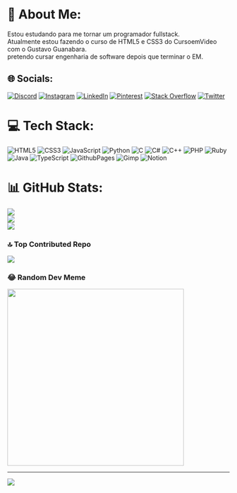 # 💫 About Me:
Estou estudando para me tornar um programador fullstack.<br>Atualmente estou fazendo o curso de HTML5 e CSS3 do CursoemVideo com o Gustavo Guanabara.<br>pretendo cursar engenharia de software depois que terminar o EM.


## 🌐 Socials:
[![Discord](https://img.shields.io/badge/Discord-%237289DA.svg?logo=discord&logoColor=white)](https://discord.gg/yarlleyldr2) [![Instagram](https://img.shields.io/badge/Instagram-%23E4405F.svg?logo=Instagram&logoColor=white)](https://instagram.com/yarlley_3) [![LinkedIn](https://img.shields.io/badge/LinkedIn-%230077B5.svg?logo=linkedin&logoColor=white)](https://linkedin.com/in/Yarlley) [![Pinterest](https://img.shields.io/badge/Pinterest-%23E60023.svg?logo=Pinterest&logoColor=white)](https://pinterest.com/yarlleyf) [![Stack Overflow](https://img.shields.io/badge/-Stackoverflow-FE7A16?logo=stack-overflow&logoColor=white)](https://stackoverflow.com/users/22822569) [![Twitter](https://img.shields.io/badge/Twitter-%231DA1F2.svg?logo=Twitter&logoColor=white)](https://twitter.com/Yarlley_F) 

# 💻 Tech Stack:
![HTML5](https://img.shields.io/badge/html5-%23E34F26.svg?style=for-the-badge&logo=html5&logoColor=white) ![CSS3](https://img.shields.io/badge/css3-%231572B6.svg?style=for-the-badge&logo=css3&logoColor=white) ![JavaScript](https://img.shields.io/badge/javascript-%23323330.svg?style=for-the-badge&logo=javascript&logoColor=%23F7DF1E) ![Python](https://img.shields.io/badge/python-3670A0?style=for-the-badge&logo=python&logoColor=ffdd54) ![C](https://img.shields.io/badge/c-%2300599C.svg?style=for-the-badge&logo=c&logoColor=white) ![C#](https://img.shields.io/badge/c%23-%23239120.svg?style=for-the-badge&logo=c-sharp&logoColor=white) ![C++](https://img.shields.io/badge/c++-%2300599C.svg?style=for-the-badge&logo=c%2B%2B&logoColor=white) ![PHP](https://img.shields.io/badge/php-%23777BB4.svg?style=for-the-badge&logo=php&logoColor=white) ![Ruby](https://img.shields.io/badge/ruby-%23CC342D.svg?style=for-the-badge&logo=ruby&logoColor=white) ![Java](https://img.shields.io/badge/java-%23ED8B00.svg?style=for-the-badge&logo=openjdk&logoColor=white) ![TypeScript](https://img.shields.io/badge/typescript-%23007ACC.svg?style=for-the-badge&logo=typescript&logoColor=white) ![GithubPages](https://img.shields.io/badge/github%20pages-121013?style=for-the-badge&logo=github&logoColor=white) ![Gimp](https://img.shields.io/badge/Gimp-657D8B?style=for-the-badge&logo=gimp&logoColor=FFFFFF) ![Notion](https://img.shields.io/badge/Notion-%23000000.svg?style=for-the-badge&logo=notion&logoColor=white)
# 📊 GitHub Stats:
![](https://github-readme-stats.vercel.app/api?username=Yarlley31&theme=radical&hide_border=false&include_all_commits=false&count_private=true)<br/>
![](https://github-readme-streak-stats.herokuapp.com/?user=Yarlley31&theme=radical&hide_border=false)<br/>
![](https://github-readme-stats.vercel.app/api/top-langs/?username=Yarlley31&theme=radical&hide_border=false&include_all_commits=false&count_private=true&layout=compact)

### 🔝 Top Contributed Repo
![](https://github-contributor-stats.vercel.app/api?username=Yarlley31&limit=5&theme=tokyonight&combine_all_yearly_contributions=true)

### 😂 Random Dev Meme
<img src='https://randommeme-five.vercel.app/' style="height: 400px;"/>

---
[![](https://visitcount.itsvg.in/api?id=Yarlley31&icon=2&color=0)](https://visitcount.itsvg.in)

<!-- Proudly created with GPRM ( https://gprm.itsvg.in ) -->
